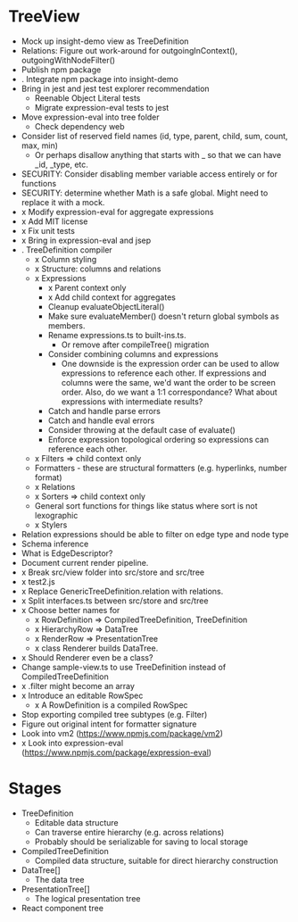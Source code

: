 # TreeView

* Mock up insight-demo view as TreeDefinition
* Relations: Figure out work-around for outgoingInContext(), outgoingWithNodeFilter()
* Publish npm package
* . Integrate npm package into insight-demo
* Bring in jest and jest test explorer recommendation
    * Reenable Object Literal tests
  * Migrate expression-eval tests to jest
* Move expression-eval into tree folder
  * Check dependency web
* Consider list of reserved field names (id, type, parent, child, sum, count, max, min)
    * Or perhaps disallow anything that starts with _ so that we can have _id, _type, etc.
* SECURITY: Consider disabling member variable access entirely or for functions
* SECURITY: determine whether Math is a safe global. Might need to replace it with a mock.
* x Modify expression-eval for aggregate expressions
* x Add MIT license
* x Fix unit tests
* x Bring in expression-eval and jsep
* . TreeDefinition compiler
  * x Column styling
  * x Structure: columns and relations
  * x Expressions
    * x Parent context only
    * x Add child context for aggregates
    * Cleanup evaluateObjectLiteral()
    * Make sure evaluateMember() doesn't return global symbols as members.
    * Rename expressions.ts to built-ins.ts.
      * Or remove after compileTree() migration
    * Consider combining columns and expressions
      * One downside is the expression order can be used to allow expressions to reference each other. If expressions and columns were the same, we'd want the order to be screen order. Also, do we want a 1:1 correspondance? What about expressions with intermediate results?
    * Catch and handle parse errors
    * Catch and handle eval errors
    * Consider throwing at the default case of evaluate()
    * Enforce expression topological ordering so expressions can reference each other.
  * x Filters => child context only
  * Formatters - these are structural formatters (e.g. hyperlinks, number format)
  * x Relations
  * x Sorters => child context only
  * General sort functions for things like status where sort is not lexographic
  * x Stylers
* Relation expressions should be able to filter on edge type and node type
* Schema inference
* What is EdgeDescriptor?
* Document current render pipeline.
* x Break src/view folder into src/store and src/tree
* x test2.js
* x Replace GenericTreeDefinition.relation with relations.
* x Split interfaces.ts between src/store and src/tree
* x Choose better names for
  * x RowDefinition => CompiledTreeDefinition, TreeDefinition
  * x HierarchyRow => DataTree
  * x RenderRow => PresentationTree
  * x class Renderer builds DataTree.
* x Should Renderer even be a class?
* Change sample-view.ts to use TreeDefinition instead of CompiledTreeDefinition
* x .filter might become an array
* x Introduce an editable RowSpec
  * x A RowDefinition is a compiled RowSpec
* Stop exporting compiled tree subtypes (e.g. Filter)
* Figure out original intent for formatter signature
* Look into vm2 (https://www.npmjs.com/package/vm2)
* x Look into expression-eval (https://www.npmjs.com/package/expression-eval)

# Stages

* TreeDefinition
  * Editable data structure
  * Can traverse entire hierarchy (e.g. across relations)
  * Probably should be serializable for saving to local storage
* CompiledTreeDefinition
  * Compiled data structure, suitable for direct hierarchy construction
* DataTree[]
  * The data tree
* PresentationTree[]
  * The logical presentation tree
* React component tree

